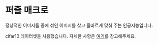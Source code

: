 # 퍼즐 매크로

정상적인 이미지들 중에 섞인 이미지를 찾고 올바르게 맞춰 주는 인공지능입니다.

cifar10 데이터셋을 사용했습니다. 자세한 사항은 [여기](https://roharui.github.io/posts/Tensorflow-shuffle/)를 참고해주세요.